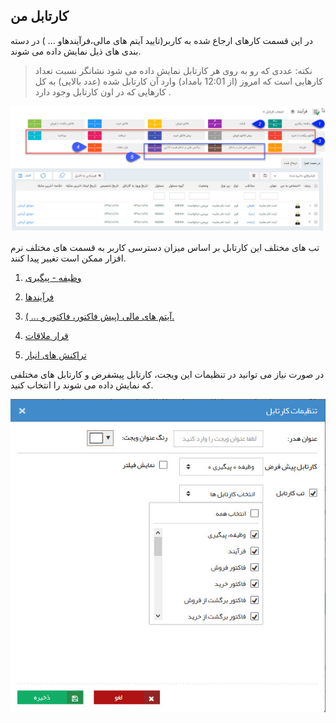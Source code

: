 ﻿## کارتابل من

 در این قسمت کارهای ارجاع شده به کاربر(تایید آیتم های مالی،فرآیندهاو ... )  در دسته بندی های ذیل نمایش داده می شوند.
 
 > نکته: عددی که رو به روی هر کارتابل نمایش داده می شود نشانگر نسبت تعداد کارهایی است که  امروز (از 12:01 بامداد) وارد آن کارتابل شده (عدد بالایی) به کل کارهایی که در اون کارتابل وجود دارد .

![](CourseOfPresentation.jpg)

تب های مختلف این کارتابل بر اساس میزان دسترسی کاربر به قسمت های مختلف نرم افزار ممکن است تغییر پیدا کنند.

1. [وظیفه - پیگیری](Task-tracking%2FTask-tracking.md)

2. [فرآیندها](widget-processes%2Fwidget-processes.md)

3. [آیتم های مالی (پیش فاکتور، فاکتور و ... ).](Approved-items%2FApproved-items.md)

4. [قرار ملاقات](Meeting-card%2FMeeting-card.md)

5. [تراکنش های انبار](Warehouse-transactions-widget%2FWarehouse-transactions-widget.md)

 
 

در صورت نیاز می توانید در تنظیمات این ویجت، کارتابل پیشفرض و کارتابل های مختلفی که نمایش داده می شوند را انتخاب کنید.


![](TaskTracking1.jfif)

